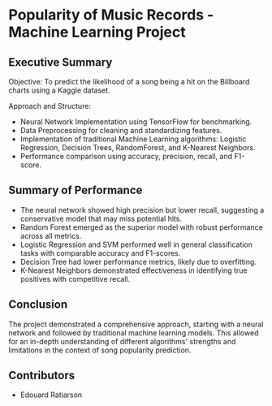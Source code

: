 # Popularity of Music Records - Machine Learning Project

## Executive Summary

Objective: To predict the likelihood of a song being a hit on the Billboard charts using a Kaggle dataset.

Approach and Structure:
- Neural Network Implementation using TensorFlow for benchmarking.
- Data Preprocessing for cleaning and standardizing features.
- Implementation of traditional Machine Learning algorithms: Logistic Regression, Decision Trees, RandomForest, and K-Nearest Neighbors.
- Performance comparison using accuracy, precision, recall, and F1-score.

## Summary of Performance

- The neural network showed high precision but lower recall, suggesting a conservative model that may miss potential hits.
- Random Forest emerged as the superior model with robust performance across all metrics.
- Logistic Regression and SVM performed well in general classification tasks with comparable accuracy and F1-scores.
- Decision Tree had lower performance metrics, likely due to overfitting.
- K-Nearest Neighbors demonstrated effectiveness in identifying true positives with competitive recall.

## Conclusion

The project demonstrated a comprehensive approach, starting with a neural network and followed by traditional machine learning models. This allowed for an in-depth understanding of different algorithms' strengths and limitations in the context of song popularity prediction.

## Contributors

- Edouard Ratiarson
